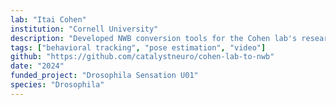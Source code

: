 ```yaml
---
lab: "Itai Cohen"
institution: "Cornell University"
description: "Developed NWB conversion tools for the Cohen lab's research on Drosophila behavior. The conversion pipeline standardizes high-resolution videos of behaving flies along with synchronized behavioral measurements stored in MATLAB formats. These tools enable researchers to correlate detailed fly movements with other physiological and sensory data."
tags: ["behavioral tracking", "pose estimation", "video"]
github: "https://github.com/catalystneuro/cohen-lab-to-nwb"
date: "2024"
funded_project: "Drosophila Sensation U01"
species: "Drosophila"
---
```

